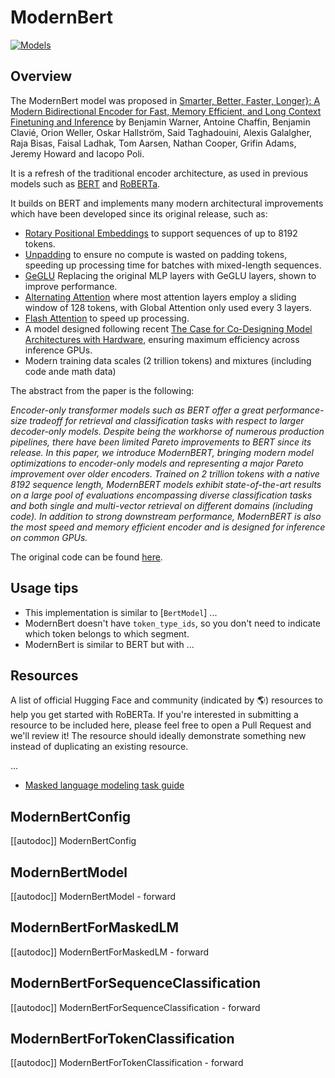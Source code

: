<!--Copyright 2024 The HuggingFace Team. All rights reserved.

Licensed under the Apache License, Version 2.0 (the "License"); you may not use this file except in compliance with
the License. You may obtain a copy of the License at

http://www.apache.org/licenses/LICENSE-2.0

Unless required by applicable law or agreed to in writing, software distributed under the License is distributed on
an "AS IS" BASIS, WITHOUT WARRANTIES OR CONDITIONS OF ANY KIND, either express or implied. See the License for the
specific language governing permissions and limitations under the License.

⚠️ Note that this file is in Markdown but contain specific syntax for our doc-builder (similar to MDX) that may not be
rendered properly in your Markdown viewer.

-->

# ModernBert

<div class="flex flex-wrap space-x-1">
<a href="https://huggingface.co/models?filter=modernbert">
<img alt="Models" src="https://img.shields.io/badge/All_model_pages-modernbert-blueviolet">
</a>
<!-- <a href="">
<img alt="Paper page" src="https://img.shields.io/badge/Paper%20page--green">
</a> -->
</div>

## Overview

The ModernBert model was proposed in [Smarter, Better, Faster, Longer}: A Modern Bidirectional Encoder for Fast, Memory Efficient, and Long Context Finetuning and Inference](#) by Benjamin Warner, Antoine Chaffin, Benjamin Clavié, Orion Weller, Oskar Hallström, Said Taghadouini, Alexis Galalgher, Raja Bisas, Faisal Ladhak, Tom Aarsen, Nathan Cooper, Grifin Adams, Jeremy Howard and Iacopo Poli.

It is a refresh of the traditional encoder architecture, as used in previous models such as [BERT](https://huggingface.co/docs/transformers/en/model_doc/bert) and [RoBERTa](https://huggingface.co/docs/transformers/en/model_doc/roberta). 

It builds on BERT and implements many modern architectural improvements which have been developed since its original release, such as:
- [Rotary Positional Embeddings](https://huggingface.co/blog/designing-positional-encoding) to support sequences of up to 8192 tokens.
- [Unpadding](https://arxiv.org/abs/2208.08124) to ensure no compute is wasted on padding tokens, speeding up processing time for batches with mixed-length sequences.
- [GeGLU](https://arxiv.org/abs/2002.05202) Replacing the original MLP layers with GeGLU layers, shown to improve performance.
- [Alternating Attention](https://arxiv.org/abs/2004.05150v2) where most attention layers employ a sliding window of 128 tokens, with Global Attention only used every 3 layers.
- [Flash Attention](https://github.com/Dao-AILab/flash-attention) to speed up processing.
- A model designed following recent [The Case for Co-Designing Model Architectures with Hardware](https://arxiv.org/abs/2401.14489), ensuring maximum efficiency across inference GPUs.
- Modern training data scales (2 trillion tokens) and mixtures (including code ande math data)

The abstract from the paper is the following:

*Encoder-only transformer models such as BERT offer a great performance-size tradeoff for retrieval and classification tasks with respect to larger decoder-only models. Despite being the workhorse of numerous production pipelines, there have been limited Pareto improvements to BERT since its release. In this paper, we introduce ModernBERT, bringing modern model optimizations to encoder-only models and representing a major Pareto improvement over older encoders. Trained on 2 trillion tokens with a native 8192 sequence length, ModernBERT models exhibit state-of-the-art results on a large pool of evaluations encompassing diverse classification tasks and both single and multi-vector retrieval on different domains (including code). In addition to strong downstream performance, ModernBERT is also the most speed and memory efficient encoder and is designed for inference on common GPUs.*

The original code can be found [here](https://github.com/answerdotai/modernbert).

## Usage tips

- This implementation is similar to [`BertModel`] ...
- ModernBert doesn't have `token_type_ids`, so you don't need to indicate which token belongs to which segment. 
- ModernBert is similar to BERT but with ...

## Resources

A list of official Hugging Face and community (indicated by 🌎) resources to help you get started with RoBERTa. If you're interested in submitting a resource to be included here, please feel free to open a Pull Request and we'll review it! The resource should ideally demonstrate something new instead of duplicating an existing resource.

<PipelineTag pipeline="sentence-similarity"/>

...

<PipelineTag pipeline="fill-mask"/>

- [Masked language modeling task guide](../tasks/masked_language_modeling)


## ModernBertConfig

[[autodoc]] ModernBertConfig

<frameworkcontent>
<pt>

## ModernBertModel

[[autodoc]] ModernBertModel
    - forward

## ModernBertForMaskedLM

[[autodoc]] ModernBertForMaskedLM
    - forward

## ModernBertForSequenceClassification

[[autodoc]] ModernBertForSequenceClassification
    - forward

## ModernBertForTokenClassification

[[autodoc]] ModernBertForTokenClassification
    - forward

</pt>
</frameworkcontent>
